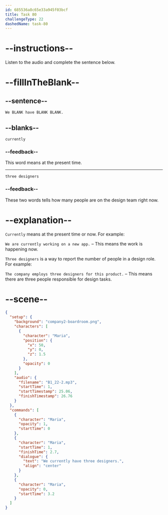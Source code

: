 ```yaml
---
id: 685536a8c65e33a945f03bcf
title: Task 80
challengeType: 22
dashedName: task-80
---
```


<!-- (Audio) Maria: We currently have three designers. -->

# --instructions--

Listen to the audio and complete the sentence below.

# --fillInTheBlank--

## --sentence--

`We BLANK have BLANK BLANK.`

## --blanks--

`currently`

### --feedback--

This word means at the present time.

---

`three designers`

### --feedback--

These two words tells how many people are on the design team right now.

# --explanation--

`Currently` means at the present time or now. For example:  

`We are currently working on a new app.` – This means the work is happening now.

`Three designers` is a way to report the number of people in a design role. For example:

`The company employs three designers for this product.` – This means there are three people responsible for design tasks.

# --scene--

```json
{
  "setup": {
    "background": "company2-boardroom.png",
    "characters": [
      {
        "character": "Maria",
        "position": {
          "x": 50,
          "y": 0,
          "z": 1.5
        },
        "opacity": 0
      }
    ],
    "audio": {
      "filename": "B1_22-2.mp3",
      "startTime": 1,
      "startTimestamp": 25.06,
      "finishTimestamp": 26.76
    }
  },
  "commands": [
    {
      "character": "Maria",
      "opacity": 1,
      "startTime": 0
    },
    {
      "character": "Maria",
      "startTime": 1,
      "finishTime": 2.7,
      "dialogue": {
        "text": "We currently have three designers.",
        "align": "center"
      }
    },
    {
      "character": "Maria",
      "opacity": 0,
      "startTime": 3.2
    }
  ]
}
```
